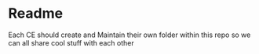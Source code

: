 # Readme

Each CE should create and Maintain their own folder within this repo so we can all share cool stuff with each other
